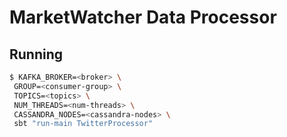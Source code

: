 # MarketWatcher Data Processor

## Running
```bash
$ KAFKA_BROKER=<broker> \
 GROUP=<consumer-group> \
 TOPICS=<topics> \
 NUM_THREADS=<num-threads> \
 CASSANDRA_NODES=<cassandra-nodes> \
 sbt "run-main TwitterProcessor"

```

